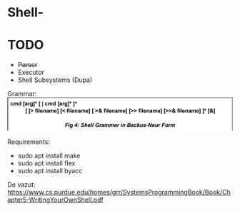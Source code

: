 # Shell-
# TODO
- ~~Parser~~
- Executor
- Shell Subsystems (Dupa)

Grammar:
![Grammar](./assets/grammar.png)

Requirements:
- sudo apt install make
- sudo apt install flex
- sudo apt install byacc
  
De vazut: https://www.cs.purdue.edu/homes/grr/SystemsProgrammingBook/Book/Chapter5-WritingYourOwnShell.pdf
